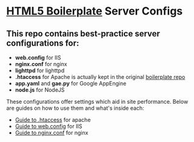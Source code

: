 # [HTML5 Boilerplate](http://html5boilerplate.com) Server Configs

## This repo contains best-practice server configurations for:

* **web.config** for IIS
* **nginx.conf** for nginx
* **lighttpd** for lighttpd
* **.htaccess** for Apache is actually kept in the original [boilerplate repo](https://github.com/h5bp/html5-boilerplate/)
* **app.yaml** and **gae.py** for Google AppEngine
* **node.js** for NodeJS

These configurations offer settings which aid in site performance. Below are guides on how to use them and what's inside each:

* [Guide to .htaccess](https://github.com/h5bp/html5-boilerplate/wiki/htaccess) for apache
* [Guide to web.config](https://github.com/h5bp/html5-boilerplate/wiki/web.config) for IIS
* [Guide to nginx.conf](https://github.com/h5bp/html5-boilerplate/wiki/nginx.conf) for nginx
